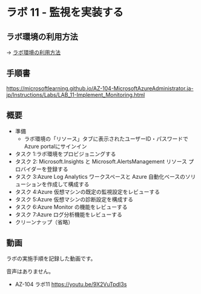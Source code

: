 # ラボ 11 - 監視を実装する

## ラボ環境の利用方法

→ [ラボ環境の利用方法](lab00.md)

## 手順書

https://microsoftlearning.github.io/AZ-104-MicrosoftAzureAdministrator.ja-jp/Instructions/Labs/LAB_11-Implement_Monitoring.html

## 概要

- 準備
  - ラボ環境の「リソース」タブに表示されたユーザーID・パスワードでAzure portalにサインイン
- タスク 1:ラボ環境をプロビジョニングする
- タスク 2: Microsoft.Insights と Microsoft.AlertsManagement リソース プロバイダーを登録する
- タスク 3:Azure Log Analytics ワークスペースと Azure 自動化ベースのソリューションを作成して構成する
- タスク 4:Azure 仮想マシンの既定の監視設定をレビューする
- タスク 5:Azure 仮想マシンの診断設定を構成する
- タスク 6:Azure Monitor の機能をレビューする
- タスク 7:Azure ログ分析機能をレビューする
- クリーンナップ（省略）

## 動画

ラボの実施手順を記録した動画です。

音声はありません。

- AZ-104 ラボ11 https://youtu.be/9X2VuTpdI3s